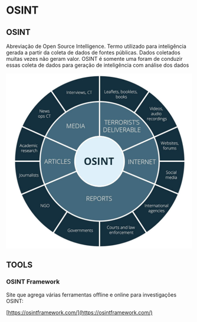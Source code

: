 # OSINT

## OSINT <a id="Steganography"></a>

Abreviação de Open Source Intelligence. Termo utilizado para inteligência gerada a partir da coleta de dados de fontes públicas. Dados coletados muitas vezes não geram valor. OSINT é somente uma foram de conduzir essas coleta de dados para geração de inteligência com análise dos dados

![OSINT](../.gitbook/assets/1_6kpy0tchucrl1mfk1u0hog.png)

## TOOLS

### OSINT Framework

Site que agrega várias ferramentas offline e online para investigações OSINT:

[https://osintframework.com/](https://osintframework.com/)

